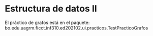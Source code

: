 # Estructura de datos II
El práctico de grafos está en el paquete:
bo.edu.uagrm.ficct.inf310.ed202102.ui.practicos.TestPracticoGrafos

